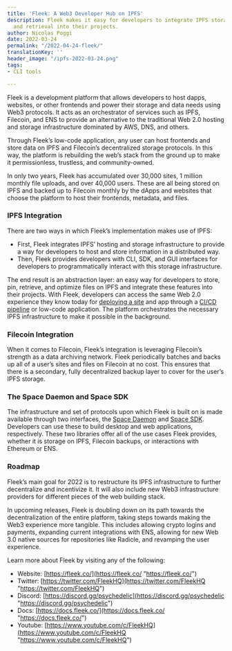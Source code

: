 ```yaml
---
title: 'Fleek: A Web3 Developer Hub on IPFS'
description: Fleek makes it easy for developers to integrate IPFS storage, pinning,
  and retrieval into their projects.
author: Nicolas Poggi
date: 2022-03-24
permalink: "/2022-04-24-fleek/"
translationKey: ''
header_image: "/ipfs-2022-03-24.png"
tags:
- CLI tools

---
```

Fleek is a development platform that allows developers to host dapps, websites, or other frontends and power their storage and data needs using Web3 protocols. It acts as an orchestrator of services such as IPFS, Filecoin, and ENS to provide an alternative to the traditional Web 2.0 hosting and storage infrastructure dominated by AWS, DNS, and others.

Through Fleek’s low-code application, any user can host frontends and store data on IPFS and Filecoin’s decentralized storage protocols. In this way, the platform is rebuilding the web’s stack from the ground up to make it permissionless, trustless, and community-owned.

In only two years, Fleek has accumulated over 30,000 sites, 1 million monthly file uploads, and over 40,000 users. These are all being stored on IPFS and backed up to Filecoin monthly by the dApps and websites that choose the platform to host their frontends, metadata, and files.

### **IPFS Integration**

There are two ways in which Fleek’s implementation makes use of IPFS:

* First, Fleek integrates IPFS’ hosting and storage infrastructure to provide a way for developers to host and store information in a distributed way.
* Then, Fleek provides developers with CLI, SDK, and GUI interfaces for developers to programmatically interact with this storage infrastructure.

The end result is an abstraction layer: an easy way for developers to store, pin, retrieve, and optimize files on IPFS and integrate these features into their projects. With Fleek, developers can access the same Web 2.0 experience they know today for [deploying a site](https://www.youtube.com/watch?v=4XJZsQVu0Gk) and app through a [CI/CD pipeline](https://www.youtube.com/watch?v=OcwYPG83DNw) or low-code application. The platform orchestrates the necessary IPFS infrastructure to make it possible in the background.

### **Filecoin Integration**

When it comes to Filecoin, Fleek’s integration is leveraging Filecoin’s strength as a data archiving network. Fleek periodically batches and backs up all of a user’s sites and files on Filecoin at no cost. This ensures that there is a secondary, fully decentralized backup layer to cover for the user’s IPFS storage.

### **The Space Daemon and Space SDK**

The infrastructure and set of protocols upon which Fleek is built on is made available through two interfaces, the [Space Daemon](https://fleek.co/space-daemon) and [Space SDK](https://fleek.co/space-sdk/). Developers can use these to build desktop and web applications, respectively. These two libraries offer all of the use cases Fleek provides, whether it is storage on IPFS, Filecoin backups, or interactions with Ethereum or ENS.

### **Roadmap**

Fleek’s main goal for 2022 is to restructure its IPFS infrastructure to further decentralize and incentivize it. It will also include new Web3 infrastructure providers for different pieces of the web building stack.

In upcoming releases, Fleek is doubling down on its path towards the decentralization of the entire platform, taking steps towards making the Web3 experience more tangible. This includes allowing crypto logins and payments, expanding current integrations with ENS, allowing for new Web 3.0 native sources for repositories like Radicle, and revamping the user experience.

Learn more about Fleek by visiting any of the following:

* Website: [https://fleek.co/](https://fleek.co/ "https://fleek.co/")
* Twitter: [https://twitter.com/FleekHQ](https://twitter.com/FleekHQ "https://twitter.com/FleekHQ")
* Discord: [https://discord.gg/psychedelic](https://discord.gg/psychedelic "https://discord.gg/psychedelic")
* Docs: [https://docs.fleek.co/](https://docs.fleek.co/ "https://docs.fleek.co/")
* Youtube: [https://www.youtube.com/c/FleekHQ](https://www.youtube.com/c/FleekHQ "https://www.youtube.com/c/FleekHQ")